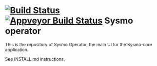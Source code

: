 [![Build Status](https://travis-ci.org/sysmo-nms/sysmo-operator.svg?branch=master)](https://travis-ci.org/sysmo-nms/sysmo-operator)
[![Appveyor Build Status](https://ci.appveyor.com/api/project/status/github/sysmo-nms/sysmo-operator?branch=master&svg=true)](https://ci.appveyor.com/projects/ssbx/sysmo-operator)
Sysmo operator
==============

This is the repository of Sysmo Operator, the main UI for the Sysmo-core application.

See INSTALL.md instructions.